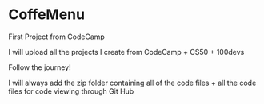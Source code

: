 # CoffeMenu
First Project from CodeCamp

I will upload all the projects I create from CodeCamp + CS50 + 100devs

Follow the journey!

I will always add the zip folder containing all of the code files + all the code files for code viewing through Git Hub
